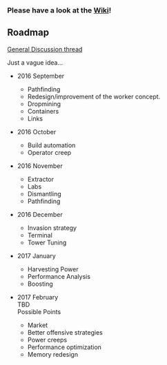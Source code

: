 ### __Please have a look at the [Wiki](https://github.com/cyberblast/screeps.behaviour-action-pattern/wiki)!__

## Roadmap

[General Discussion thread](https://github.com/ScreepsGamers/screeps.behaviour-action-pattern/issues/172)

Just a vague idea...

* 2016 September  
  * Pathfinding  
  * Redesign/improvement of the worker concept.
  * Dropmining
  * Containers
  * Links

* 2016 October  
  * Build automation
  * Operator creep

* 2016 November  
  * Extractor
  * Labs
  * Dismantling
  * Pathfinding  

* 2016 December  
  * Invasion strategy  
  * Terminal
  * Tower Tuning
  
* 2017 January
  * Harvesting Power
  * Performance Analysis
  * Boosting

* 2017 February  
  TBD  
  Possible Points
  * Market
  * Better offensive strategies
  * Power creeps
  * Performance optimization
  * Memory redesign